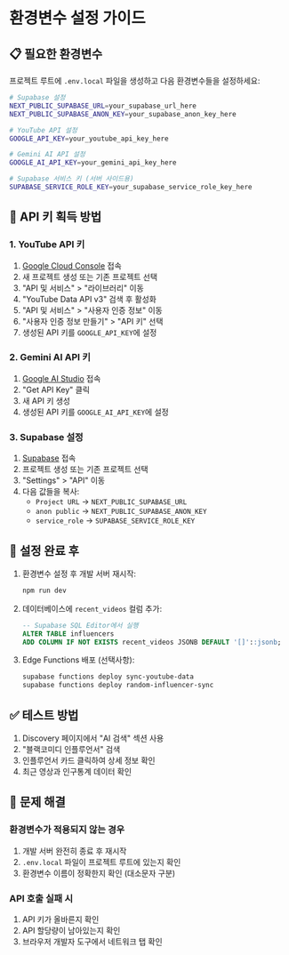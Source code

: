 # 환경변수 설정 가이드

## 📋 필요한 환경변수

프로젝트 루트에 `.env.local` 파일을 생성하고 다음 환경변수들을 설정하세요:

```bash
# Supabase 설정
NEXT_PUBLIC_SUPABASE_URL=your_supabase_url_here
NEXT_PUBLIC_SUPABASE_ANON_KEY=your_supabase_anon_key_here

# YouTube API 설정
GOOGLE_API_KEY=your_youtube_api_key_here

# Gemini AI API 설정
GOOGLE_AI_API_KEY=your_gemini_api_key_here

# Supabase 서비스 키 (서버 사이드용)
SUPABASE_SERVICE_ROLE_KEY=your_supabase_service_role_key_here
```

## 🔑 API 키 획득 방법

### 1. YouTube API 키

1. [Google Cloud Console](https://console.cloud.google.com/) 접속
2. 새 프로젝트 생성 또는 기존 프로젝트 선택
3. "API 및 서비스" > "라이브러리" 이동
4. "YouTube Data API v3" 검색 후 활성화
5. "API 및 서비스" > "사용자 인증 정보" 이동
6. "사용자 인증 정보 만들기" > "API 키" 선택
7. 생성된 API 키를 `GOOGLE_API_KEY`에 설정

### 2. Gemini AI API 키

1. [Google AI Studio](https://aistudio.google.com/) 접속
2. "Get API Key" 클릭
3. 새 API 키 생성
4. 생성된 API 키를 `GOOGLE_AI_API_KEY`에 설정

### 3. Supabase 설정

1. [Supabase](https://supabase.com/) 접속
2. 프로젝트 생성 또는 기존 프로젝트 선택
3. "Settings" > "API" 이동
4. 다음 값들을 복사:
   - `Project URL` → `NEXT_PUBLIC_SUPABASE_URL`
   - `anon public` → `NEXT_PUBLIC_SUPABASE_ANON_KEY`
   - `service_role` → `SUPABASE_SERVICE_ROLE_KEY`

## 🚀 설정 완료 후

1. 환경변수 설정 후 개발 서버 재시작:

   ```bash
   npm run dev
   ```

2. 데이터베이스에 `recent_videos` 컬럼 추가:

   ```sql
   -- Supabase SQL Editor에서 실행
   ALTER TABLE influencers
   ADD COLUMN IF NOT EXISTS recent_videos JSONB DEFAULT '[]'::jsonb;
   ```

3. Edge Functions 배포 (선택사항):
   ```bash
   supabase functions deploy sync-youtube-data
   supabase functions deploy random-influencer-sync
   ```

## ✅ 테스트 방법

1. Discovery 페이지에서 "AI 검색" 섹션 사용
2. "블랙코미디 인플루언서" 검색
3. 인플루언서 카드 클릭하여 상세 정보 확인
4. 최근 영상과 인구통계 데이터 확인

## 🔧 문제 해결

### 환경변수가 적용되지 않는 경우

1. 개발 서버 완전히 종료 후 재시작
2. `.env.local` 파일이 프로젝트 루트에 있는지 확인
3. 환경변수 이름이 정확한지 확인 (대소문자 구분)

### API 호출 실패 시

1. API 키가 올바른지 확인
2. API 할당량이 남아있는지 확인
3. 브라우저 개발자 도구에서 네트워크 탭 확인
